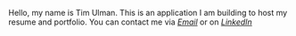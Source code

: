 Hello, my name is Tim Ulman.  This is an application I am building to host my resume and portfolio.
You can contact me via [*Email*](timulman@gmail.com) or on [*LinkedIn*](https://www.linkedin.com/pub/timothy-ulman/100/198/828)